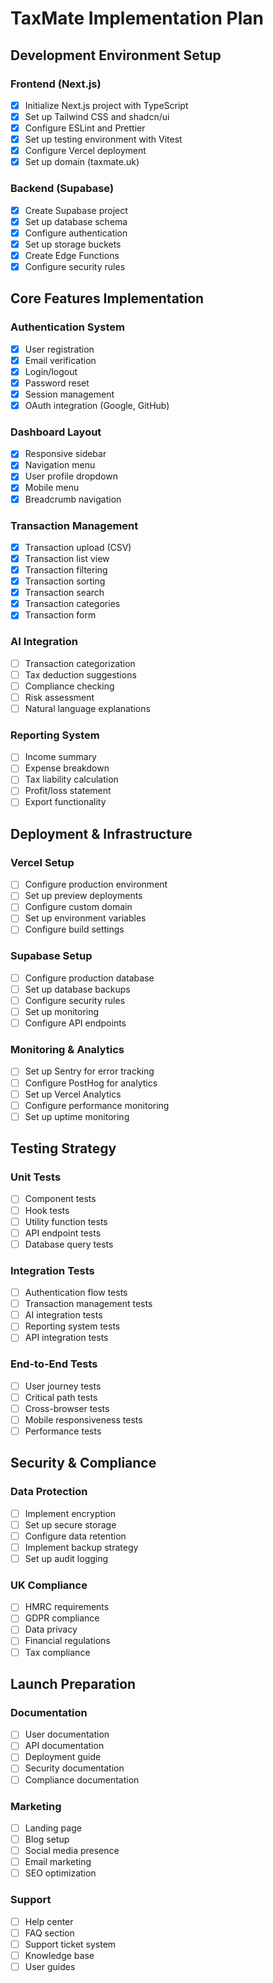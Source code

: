 # TaxMate Implementation Plan

## Development Environment Setup

### Frontend (Next.js)
- [x] Initialize Next.js project with TypeScript
- [x] Set up Tailwind CSS and shadcn/ui
- [x] Configure ESLint and Prettier
- [x] Set up testing environment with Vitest
- [x] Configure Vercel deployment
- [x] Set up domain (taxmate.uk)

### Backend (Supabase)
- [x] Create Supabase project
- [x] Set up database schema
- [x] Configure authentication
- [x] Set up storage buckets
- [x] Create Edge Functions
- [x] Configure security rules

## Core Features Implementation

### Authentication System
- [x] User registration
- [x] Email verification
- [x] Login/logout
- [x] Password reset
- [x] Session management
- [x] OAuth integration (Google, GitHub)

### Dashboard Layout
- [x] Responsive sidebar
- [x] Navigation menu
- [x] User profile dropdown
- [x] Mobile menu
- [x] Breadcrumb navigation

### Transaction Management
- [x] Transaction upload (CSV)
- [x] Transaction list view
- [x] Transaction filtering
- [x] Transaction sorting
- [x] Transaction search
- [x] Transaction categories
- [x] Transaction form

### AI Integration
- [ ] Transaction categorization
- [ ] Tax deduction suggestions
- [ ] Compliance checking
- [ ] Risk assessment
- [ ] Natural language explanations

### Reporting System
- [ ] Income summary
- [ ] Expense breakdown
- [ ] Tax liability calculation
- [ ] Profit/loss statement
- [ ] Export functionality

## Deployment & Infrastructure

### Vercel Setup
- [ ] Configure production environment
- [ ] Set up preview deployments
- [ ] Configure custom domain
- [ ] Set up environment variables
- [ ] Configure build settings

### Supabase Setup
- [ ] Configure production database
- [ ] Set up database backups
- [ ] Configure security rules
- [ ] Set up monitoring
- [ ] Configure API endpoints

### Monitoring & Analytics
- [ ] Set up Sentry for error tracking
- [ ] Configure PostHog for analytics
- [ ] Set up Vercel Analytics
- [ ] Configure performance monitoring
- [ ] Set up uptime monitoring

## Testing Strategy

### Unit Tests
- [ ] Component tests
- [ ] Hook tests
- [ ] Utility function tests
- [ ] API endpoint tests
- [ ] Database query tests

### Integration Tests
- [ ] Authentication flow tests
- [ ] Transaction management tests
- [ ] AI integration tests
- [ ] Reporting system tests
- [ ] API integration tests

### End-to-End Tests
- [ ] User journey tests
- [ ] Critical path tests
- [ ] Cross-browser tests
- [ ] Mobile responsiveness tests
- [ ] Performance tests

## Security & Compliance

### Data Protection
- [ ] Implement encryption
- [ ] Set up secure storage
- [ ] Configure data retention
- [ ] Implement backup strategy
- [ ] Set up audit logging

### UK Compliance
- [ ] HMRC requirements
- [ ] GDPR compliance
- [ ] Data privacy
- [ ] Financial regulations
- [ ] Tax compliance

## Launch Preparation

### Documentation
- [ ] User documentation
- [ ] API documentation
- [ ] Deployment guide
- [ ] Security documentation
- [ ] Compliance documentation

### Marketing
- [ ] Landing page
- [ ] Blog setup
- [ ] Social media presence
- [ ] Email marketing
- [ ] SEO optimization

### Support
- [ ] Help center
- [ ] FAQ section
- [ ] Support ticket system
- [ ] Knowledge base
- [ ] User guides 